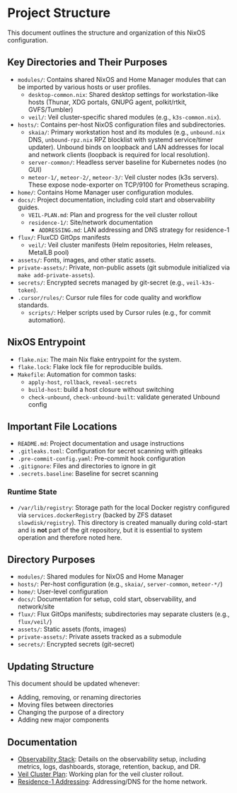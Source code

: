 # Project Structure

This document outlines the structure and organization of this NixOS
configuration.

## Key Directories and Their Purposes

- `modules/`: Contains shared NixOS and Home Manager modules that can be
  imported by various hosts or user profiles.
  - `desktop-common.nix`: Shared desktop settings for workstation-like hosts
    (Thunar, XDG portals, GNUPG agent, polkit/rtkit, GVFS/Tumbler)
  - `veil/`: Veil cluster-specific shared modules (e.g., `k3s-common.nix`).
- `hosts/`: Contains per-host NixOS configuration files and subdirectories.
  - `skaia/`: Primary workstation host and its modules (e.g., `unbound.nix` DNS,
    `unbound-rpz.nix` RPZ blocklist with systemd service/timer updater). Unbound
    binds on loopback and LAN addresses for local and network clients (loopback
    is required for local resolution).
  - `server-common/`: Headless server baseline for Kubernetes nodes (no GUI)
  - `meteor-1/`, `meteor-2/`, `meteor-3/`: Veil cluster nodes (k3s servers). These
    expose node-exporter on TCP/9100 for Prometheus scraping.
- `home/`: Contains Home Manager user configuration modules.
- `docs/`: Project documentation, including cold start and observability
  guides.
  - `VEIL-PLAN.md`: Plan and progress for the veil cluster rollout
  - `residence-1/`: Site/network documentation
    - `ADDRESSING.md`: LAN addressing and DNS strategy for residence-1
- `flux/`: FluxCD GitOps manifests
  - `veil/`: Veil cluster manifests (Helm repositories, Helm releases,
    MetalLB pool)
- `assets/`: Fonts, images, and other static assets.
- `private-assets/`: Private, non-public assets (git submodule initialized via
  `make add-private-assets`).
- `secrets/`: Encrypted secrets managed by git-secret (e.g., `veil-k3s-token`).
- `.cursor/rules/`: Cursor rule files for code quality and workflow standards.
  - `scripts/`: Helper scripts used by Cursor rules (e.g., for commit automation).

## NixOS Entrypoint

- `flake.nix`: The main Nix flake entrypoint for the system.
- `flake.lock`: Flake lock file for reproducible builds.
- `Makefile`: Automation for common tasks:
  - `apply-host`, `rollback`, `reveal-secrets`
  - `build-host`: build a host closure without switching
  - `check-unbound`, `check-unbound-built`: validate generated Unbound config

## Important File Locations

- `README.md`: Project documentation and usage instructions
- `.gitleaks.toml`: Configuration for secret scanning with gitleaks
- `.pre-commit-config.yaml`: Pre-commit hook configuration
- `.gitignore`: Files and directories to ignore in git
- `.secrets.baseline`: Baseline for secret scanning

### Runtime State

- `/var/lib/registry`: Storage path for the local Docker registry configured via
  `services.dockerRegistry` (backed by ZFS dataset `slowdisk/registry`).  This
  directory is created manually during cold-start and is **not** part of the
  git repository, but it is essential to system operation and therefore noted
  here.

## Directory Purposes

- `modules/`: Shared modules for NixOS and Home Manager
- `hosts/`: Per-host configuration (e.g., `skaia/`, `server-common`, `meteor-*/`)
- `home/`: User-level configuration
- `docs/`: Documentation for setup, cold start, observability, and network/site
- `flux/`: Flux GitOps manifests; subdirectories may separate clusters (e.g.,
  `flux/veil/`)
- `assets/`: Static assets (fonts, images)
- `private-assets/`: Private assets tracked as a submodule
- `secrets/`: Encrypted secrets (git-secret)

## Updating Structure

This document should be updated whenever:

- Adding, removing, or renaming directories
- Moving files between directories
- Changing the purpose of a directory
- Adding new major components

## Documentation

- [Observability Stack](docs/OBSERVABILITY.md): Details on the observability
  setup, including metrics, logs, dashboards, storage, retention, backup, and
  DR.
- [Veil Cluster Plan](docs/VEIL-PLAN.md): Working plan for the veil cluster
  rollout.
- [Residence-1 Addressing](docs/residence-1/ADDRESSING.md): Addressing/DNS for
  the home network.
